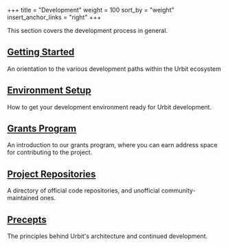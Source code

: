 +++
title = "Development"
weight = 100
sort_by = "weight"
insert_anchor_links = "right"
+++

This section covers the development process in general.

## [Getting Started](/guides/additional/development/develop)

An orientation to the various development paths within the Urbit ecosystem

## [Environment Setup](/guides/additional/development/environment)

How to get your development environment ready for Urbit development.

## [Grants Program](/guides/additional/development/grants)

An introduction to our grants program, where you can earn address space for
contributing to the project.

## [Project Repositories](/guides/additional/development/project-repositories)

A directory of official code repositories, and unofficial community-maintained
ones.

## [Precepts](/guides/additional/development/precepts)

The principles behind Urbit's architecture and continued development.


